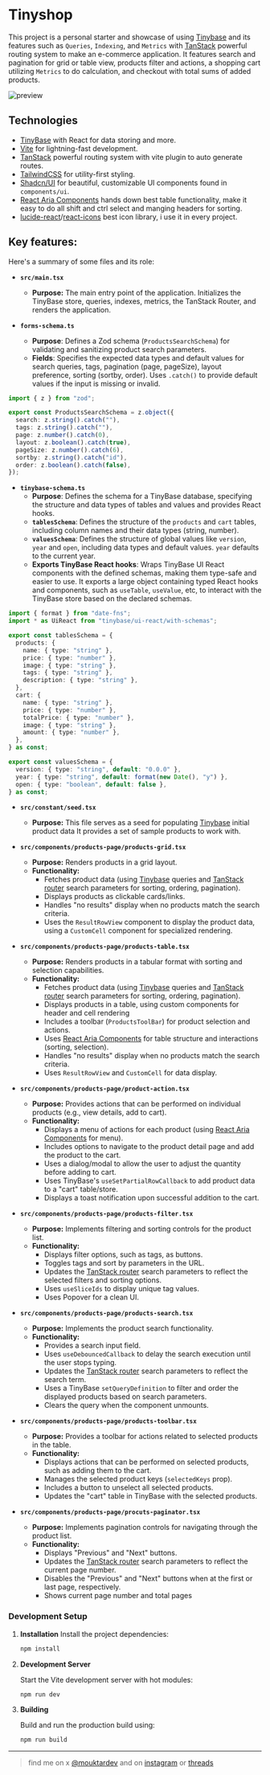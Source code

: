 # Tinyshop

This project is a personal starter and showcase of using [Tinybase](https://tinybase.org/) and its features such as `Queries`, `Indexing`, and `Metrics` with [TanStack](https://tanstack.com/router/latest) powerful routing system to make an e-commerce application. It features search and pagination for grid or table view, products filter and actions, a shopping cart utilizing `Metrics` to do calculation, and checkout with total sums of added products.

![preview](./public/Demo.gif)

## Technologies

- [TinyBase](https://tinybase.org/) with React for data storing and more.
- [Vite](https://vitejs.dev/) for lightning-fast development.
- [TanStack](https://tanstack.com/router/latest) powerful routing system with vite plugin to auto generate routes.
- [TailwindCSS](https://tailwindcss.com/) for utility-first styling.
- [Shadcn/UI](https://ui.shadcn.com/) for beautiful, customizable UI components found in `components/ui`.
- [React Aria Components](https://react-spectrum.adobe.com/react-aria/index.html) hands down best table functionality, make it easy to do all shift and ctrl select and manging headers for sorting.
- [lucide-react](https://lucide.dev/icons/)/[react-icons](https://react-icons.github.io/react-icons/) best icon library, i use it in every project.

## Key features:

Here's a summary of some files and its role:

- **`src/main.tsx`**

  - **Purpose:** The main entry point of the application. Initializes the TinyBase store, queries, indexes, metrics, the TanStack Router, and renders the application.

- **`forms-schema.ts`**
  - **Purpose**: Defines a Zod schema (`ProductsSearchSchema`) for validating and sanitizing product search parameters.
  - **Fields**: Specifies the expected data types and default values for search queries, tags, pagination (page, pageSize), layout preference, sorting (sortby, order). Uses `.catch()` to provide default values if the input is missing or invalid.

```typescript src/schema/forms-schema.ts
import { z } from "zod";

export const ProductsSearchSchema = z.object({
  search: z.string().catch(""),
  tags: z.string().catch(""),
  page: z.number().catch(0),
  layout: z.boolean().catch(true),
  pageSize: z.number().catch(6),
  sortby: z.string().catch("id"),
  order: z.boolean().catch(false),
});
```

- **`tinybase-schema.ts`**
  - **Purpose**: Defines the schema for a TinyBase database, specifying the structure and data types of tables and values and provides React hooks.
  - **`tablesSchema`**: Defines the structure of the `products` and `cart` tables, including column names and their data types (string, number).
  - **`valuesSchema`**: Defines the structure of global values like `version`, `year` and `open`, including data types and default values. `year` defaults to the current year.
  - **Exports TinyBase React hooks**: Wraps TinyBase UI React components with the defined schemas, making them type-safe and easier to use. It exports a large object containing typed React hooks and components, such as `useTable`, `useValue`, etc, to interact with the TinyBase store based on the declared schemas.

```typescript src/schema/tinybase-schema.ts
import { format } from "date-fns";
import * as UiReact from "tinybase/ui-react/with-schemas";

export const tablesSchema = {
  products: {
    name: { type: "string" },
    price: { type: "number" },
    image: { type: "string" },
    tags: { type: "string" },
    description: { type: "string" },
  },
  cart: {
    name: { type: "string" },
    price: { type: "number" },
    totalPrice: { type: "number" },
    image: { type: "string" },
    amount: { type: "number" },
  },
} as const;

export const valuesSchema = {
  version: { type: "string", default: "0.0.0" },
  year: { type: "string", default: format(new Date(), "y") },
  open: { type: "boolean", default: false },
} as const;
```

- **`src/constant/seed.tsx`**

  - **Purpose:** This file serves as a seed for populating [Tinybase](https://tinybase.org/) initial product data It provides a set of sample products to work with.

- **`src/components/products-page/products-grid.tsx`**

  - **Purpose:** Renders products in a grid layout.
  - **Functionality:**
    - Fetches product data (using [Tinybase](https://tinybase.org/) queries and [TanStack router](https://tanstack.com/router/) search parameters for sorting, ordering, pagination).
    - Displays products as clickable cards/links.
    - Handles "no results" display when no products match the search criteria.
    - Uses the `ResultRowView` component to display the product data, using a `CustomCell` component for specialized rendering.

- **`src/components/products-page/products-table.tsx`**

  - **Purpose:** Renders products in a tabular format with sorting and selection capabilities.
  - **Functionality:**
    - Fetches product data (using [Tinybase](https://tinybase.org/) queries and [TanStack router](https://tanstack.com/router/) search parameters for sorting, ordering, pagination).
    - Displays products in a table, using custom components for header and cell rendering
    - Includes a toolbar (`ProductsToolBar`) for product selection and actions.
    - Uses [React Aria Components](https://react-spectrum.adobe.com/react-aria/index.html) for table structure and interactions (sorting, selection).
    - Handles "no results" display when no products match the search criteria.
    - Uses `ResultRowView` and `CustomCell` for data display.

- **`src/components/products-page/product-action.tsx`**

  - **Purpose:** Provides actions that can be performed on individual products (e.g., view details, add to cart).
  - **Functionality:**
    - Displays a menu of actions for each product (using [React Aria Components](https://react-spectrum.adobe.com/react-aria/index.html) for menu).
    - Includes options to navigate to the product detail page and add the product to the cart.
    - Uses a dialog/modal to allow the user to adjust the quantity before adding to cart.
    - Uses TinyBase's `useSetPartialRowCallback` to add product data to a "cart" table/store.
    - Displays a toast notification upon successful addition to the cart.

- **`src/components/products-page/products-filter.tsx`**

  - **Purpose:** Implements filtering and sorting controls for the product list.
  - **Functionality:**
    - Displays filter options, such as tags, as buttons.
    - Toggles tags and sort by parameters in the URL.
    - Updates the [TanStack router](https://tanstack.com/router/) search parameters to reflect the selected filters and sorting options.
    - Uses `useSliceIds` to display unique tag values.
    - Uses Popover for a clean UI.

- **`src/components/products-page/products-search.tsx`**

  - **Purpose:** Implements the product search functionality.
  - **Functionality:**
    - Provides a search input field.
    - Uses `useDebouncedCallback` to delay the search execution until the user stops typing.
    - Updates the [TanStack router](https://tanstack.com/router/) search parameters to reflect the search term.
    - Uses a TinyBase `setQueryDefinition` to filter and order the displayed products based on search parameters.
    - Clears the query when the component unmounts.

- **`src/components/products-page/products-toolbar.tsx`**

  - **Purpose:** Provides a toolbar for actions related to selected products in the table.
  - **Functionality:**
    - Displays actions that can be performed on selected products, such as adding them to the cart.
    - Manages the selected product keys (`selectedKeys` prop).
    - Includes a button to unselect all selected products.
    - Updates the "cart" table in TinyBase with the selected products.

- **`src/components/products-page/procuts-paginator.tsx`**

  - **Purpose:** Implements pagination controls for navigating through the product list.
  - **Functionality:**
    - Displays "Previous" and "Next" buttons.
    - Updates the [TanStack router](https://tanstack.com/router/) search parameters to reflect the current page number.
    - Disables the "Previous" and "Next" buttons when at the first or last page, respectively.
    - Shows current page number and total pages

### Development Setup

1. **Installation**
   Install the project dependencies:

   ```bash
   npm install
   ```

2. **Development Server**

   Start the Vite development server with hot modules:

   ```bash
   npm run dev
   ```

3. **Building**

   Build and run the production build using:

   ```bash
   npm run build
   ```

---

> find me on x [@mouktardev](https://x.com/mouktardev) and on [instagram](https://www.instagram.com/mouktardev/) or [threads](https://www.threads.net/@mouktardev)
